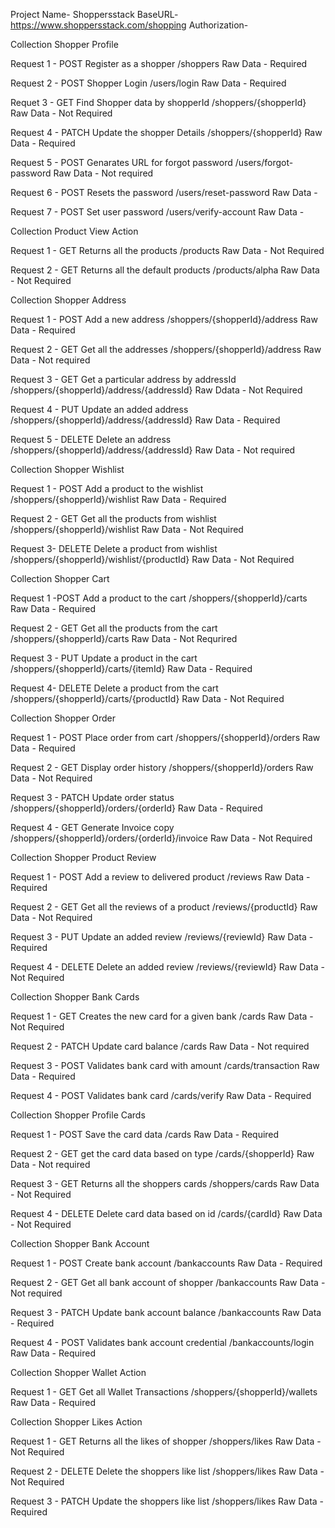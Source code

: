 Project Name- Shoppersstack
BaseURL- https://www.shoppersstack.com/shopping
Authorization-

Collection Shopper Profile

Request 1 - POST Register as a shopper /shoppers
  Raw Data - Required

  
Request 2 - POST Shopper Login /users/login
  Raw Data - Required

Requet 3 - GET Find Shopper data by shopperId /shoppers/{shopperId}
  Raw Data - Not Required
  
Request 4 -  PATCH Update the shopper Details /shoppers/{shopperId}
  Raw Data - Required

Request 5 - POST Genarates URL for forgot password /users/forgot-password
   Raw Data - Not required
     
Request 6 - POST Resets the password /users/reset-password
  Raw Data - 
  
Request 7 - POST Set user password /users/verify-account
  Raw Data - 

Collection Product View Action

Request 1 - GET Returns all the products /products
  Raw Data - Not Required

Request 2 - GET Returns all the default products /products/alpha
  Raw Data - Not Required

Collection Shopper Address

Request 1 - POST Add a new address /shoppers/{shopperId}/address
   Raw Data - Required
  
Request 2 - GET Get all the addresses /shoppers/{shopperId}/address
  Raw Data - Not required
   
Request 3 - GET Get a particular address by addressId /shoppers/{shopperId}/address/{addressId}
  Raw Ddata - Not Required
  
Request 4 - PUT Update an added address /shoppers/{shopperId}/address/{addressId}
  Raw Data - Required
  
Request 5 - DELETE Delete an address /shoppers/{shopperId}/address/{addressId}
  Raw Data - Not required

Collection Shopper Wishlist

Request 1 - POST Add a product to the wishlist /shoppers/{shopperId}/wishlist
  Raw Data - Required
  
Request 2 -  GET Get all the products from wishlist /shoppers/{shopperId}/wishlist
  Raw Data - Not Required

Request 3- DELETE Delete a product from wishlist /shoppers/{shopperId}/wishlist/{productId}
  Raw Data - Not Required
  
Collection Shopper Cart

Request 1 -POST Add a product to the cart /shoppers/{shopperId}/carts
Raw Data - Required

Request 2 -  GET Get all the products from the cart /shoppers/{shopperId}/carts
  Raw Data - Not Requrired

Request 3 - PUT Update a product in the cart /shoppers/{shopperId}/carts/{itemId}
  Raw Data - Required
  
Request 4- DELETE Delete a product from the cart /shoppers/{shopperId}/carts/{productId}
  Raw Data - Not Required

Collection Shopper Order

Request 1 - POST Place order from cart /shoppers/{shopperId}/orders
  Raw Data - Required
  
Request 2 - GET Display order history /shoppers/{shopperId}/orders
  Raw Data - Not Required

Request 3 - PATCH Update order status /shoppers/{shopperId}/orders/{orderId}
  Raw Data - Required
  
Request 4 - GET Generate Invoice copy /shoppers/{shopperId}/orders/{orderId}/invoice
  Raw Data - Not Required
  
Collection Shopper Product Review

Request 1 - POST Add a review to delivered product /reviews
  Raw Data - Required

Request 2 - GET Get all the reviews of a product  /reviews/{productId}
  Raw Data - Not Required

Request 3 - PUT Update an added review /reviews/{reviewId}
  Raw Data - Required
  
Request 4 - DELETE Delete an added review /reviews/{reviewId}
  Raw Data - Not Required
  
Collection Shopper Bank Cards

Request 1 - GET Creates the new card for a given bank /cards
  Raw Data - Not Required
  
Request 2 - PATCH Update card balance /cards
  Raw Data - Not required
  
Request 3 - POST Validates bank card with amount /cards/transaction
 Raw Data - Required
 
Request 4 - POST Validates bank card /cards/verify
  Raw Data - Required
  
Collection Shopper Profile Cards

Request 1 - POST Save the card data /cards
  Raw Data - Required

Request 2 - GET get the card data based on type /cards/{shopperId}
  Raw Data - Not required

Request 3 - GET Returns all the shoppers cards /shoppers/cards
  Raw Data - Not Required

Request 4 - DELETE Delete card data based on id /cards/{cardId}
  Raw Data - Not Required
  
Collection Shopper Bank Account

Request 1 - POST Create bank account /bankaccounts
Raw Data - Required

Request 2 - GET Get all bank account of shopper /bankaccounts
  Raw Data - Not required

Request 3 - PATCH Update bank account balance /bankaccounts
  Raw Data - Required
  
Request 4 - POST Validates bank account credential /bankaccounts/login
 Raw Data - Required

Collection Shopper Wallet Action

Request 1 - GET Get all Wallet Transactions /shoppers/{shopperId}/wallets
  Raw Data - Required

Collection Shopper Likes Action

Request 1 - GET Returns all the likes of shopper /shoppers/likes
  Raw Data - Not Required
  
Request 2 - DELETE Delete the shoppers like list /shoppers/likes
  Raw Data - Not Required
  
Request 3 - PATCH Update the shoppers like list /shoppers/likes
  Raw Data - Required
